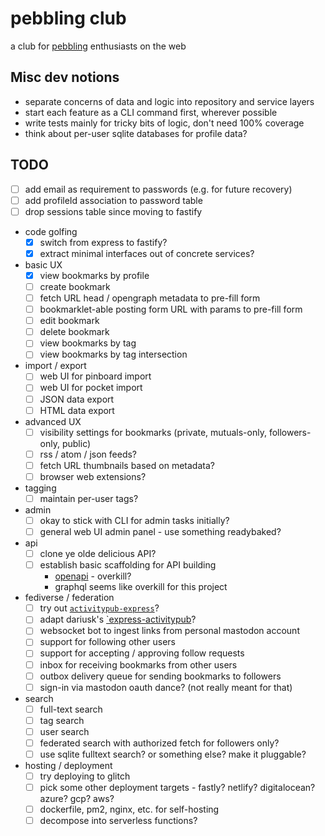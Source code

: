 # pebbling club

a club for [pebbling][] enthusiasts on the web

[pebbling]: https://en.wikipedia.org/wiki/Pebbling

## Misc dev notions

- separate concerns of data and logic into repository and service layers
- start each feature as a CLI command first, wherever possible
- write tests mainly for tricky bits of logic, don't need 100% coverage
- think about per-user sqlite databases for profile data?

## TODO

- [ ] add email as requirement to passwords (e.g. for future recovery)
- [ ] add profileId association to password table
- [ ] drop sessions table since moving to fastify

- code golfing
  - [x] switch from express to fastify?
  - [x] extract minimal interfaces out of concrete services?

- basic UX
  - [x] view bookmarks by profile
  - [ ] create bookmark
  - [ ] fetch URL head / opengraph metadata to pre-fill form
  - [ ] bookmarklet-able posting form URL with params to pre-fill form
  - [ ] edit bookmark
  - [ ] delete bookmark
  - [ ] view bookmarks by tag
  - [ ] view bookmarks by tag intersection

- import / export
  - [ ] web UI for pinboard import
  - [ ] web UI for pocket import
  - [ ] JSON data export
  - [ ] HTML data export

- advanced UX
  - [ ] visibility settings for bookmarks (private, mutuals-only, followers-only, public)
  - [ ] rss / atom / json feeds?
  - [ ] fetch URL thumbnails based on metadata?
  - [ ] browser web extensions?

- tagging
  - [ ] maintain per-user tags?

- admin
  - [ ] okay to stick with CLI for admin tasks initially?
  - [ ] general web UI admin panel - use something readybaked?

- api
  - [ ] clone ye olde delicious API?
  - [ ] establish basic scaffolding for API building
    - [openapi](https://openapi-ts.dev/introduction) - overkill?
    - graphql seems like overkill for this project

- fediverse / federation
  - [ ] try out [`activitypub-express`](https://github.com/immers-space/activitypub-express)?
  - [ ] adapt dariusk's [`express-activitypub](https://github.com/dariusk/express-activitypub)?
  - [ ] websocket bot to ingest links from personal mastodon account
  - [ ] support for following other users
  - [ ] support for accepting / approving follow requests
  - [ ] inbox for receiving bookmarks from other users
  - [ ] outbox delivery queue for sending bookmarks to followers
  - [ ] sign-in via mastodon oauth dance? (not really meant for that)

- search
  - [ ] full-text search
  - [ ] tag search
  - [ ] user search
  - [ ] federated search with authorized fetch for followers only?
  - [ ] use sqlite fulltext search? or something else? make it pluggable?

- hosting / deployment
  - [ ] try deploying to glitch
  - [ ] pick some other deployment targets - fastly? netlify? digitalocean? azure? gcp? aws?
  - [ ] dockerfile, pm2, nginx, etc. for self-hosting
  - [ ] decompose into serverless functions?

